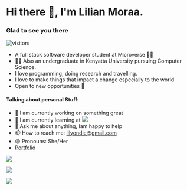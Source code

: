 #  Hi there :wave:, I'm Lilian Moraa.


### Glad to see you there 
![visitors](https://visitor-badge.glitch.me/badge?page_id=page.id)

* A full stack software developer student at Microverse :woman_technologist:
* :woman_student: Also an undergraduate in Kenyatta University pursuing Computer Science. 
* I love programming, doing research and travelling.
* I love to make things that impact a change especially to the world
* Open to new opportunities :eyes:

#### Talking about personal Stuff:

- 🔭 I am currently working on something great
- 🌱 I am currently learning at ![](https://img.shields.io/badge/Microverse-blueviolet)
- 💬 Ask me about anything, Iam happy to help
- 📫 How to reach me: lilyondie@gmail.com
- 😄 Pronouns: She/Her
- [Portfolio](https://lily-coder.github.io/myportfolio/)

<a target="_blank"
href="https://www.linkedin.com/in/lilian-moraa-99950b1b8"><img
src="https://img.shields.io/badge/-LinkedIn-0077b5?style=for-the-badge&logo=LinkedIn&logoColor=white"></img></a>

<a target="_blank"
href="mailto:lilyondie@gmail.com"><img
src="https://img.shields.io/badge/-Gmail-D14836?style=for-the-badge&logo=Gmail&logoColor=white"></img></a>

<a target="_blank"
href=" https://www.Twitter.com/LilianM53742529"><img
src="https://img.shields.io/badge/-Twitter-1DA1F2?style=for-the-badge&logo=Twitter&logoColor=white"></img></a>

